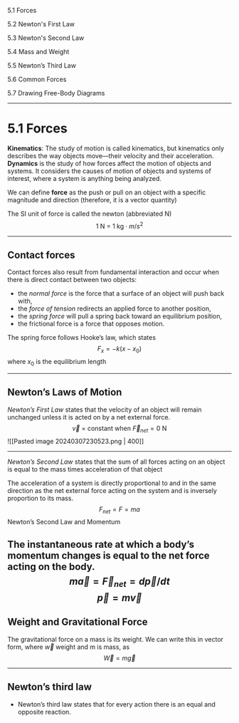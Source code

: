 5.1 Forces

5.2 Newton's First Law

5.3 Newton's Second Law

5.4 Mass and Weight

5.5 Newton’s Third Law

5.6 Common Forces

5.7 Drawing Free-Body Diagrams

---
# 5.1 Forces

**Kinematics**: The study of motion is called kinematics, but kinematics only describes the way objects move—their velocity and their acceleration.
**Dynamics** is the study of how forces affect the motion of objects and systems. It considers the causes of motion of objects and systems of interest, where a system is anything being analyzed.

We can define **force** as the push or pull on an object with a specific magnitude and direction (therefore, it is a vector quantity)

The SI unit of force is called the newton (abbreviated N)
$$\text{1 N = 1 kg} \cdot m / s^{2}$$

---
## Contact forces

Contact forces also result from fundamental interaction and occur when there is direct contact between two objects:
- the *normal force* is the force that a surface of an object will push back with,
- the *force of tension* redirects an applied force to another position,
- the *spring force* will pull a spring back toward an equilibrium position, 
- the frictional force is a force that opposes motion.

The spring force follows Hooke’s law, which states
$$F_{x}= -k(x - x_{0})$$
where $x_{0}$ is the equilibrium length

---
## Newton’s Laws of Motion

_Newton’s First Law_ states that the velocity of an object will remain unchanged unless it is acted on by a net external force.
 $$\vec{v} \text{ = constant when  } \vec{F}_{net} = \text{0 N}$$
![[Pasted image 20240307230523.png | 400]]

---
_Newton’s Second Law_ states that the sum of all forces acting on an object is equal to the mass times acceleration of that object

The acceleration of a system is directly proportional to and in the same direction as the net external force acting on the system and is inversely proportion to its mass.
$$F_{net}= F = ma$$
Newton’s Second Law and Momentum

The instantaneous rate at which a body’s momentum changes is equal to the net force acting on the body.
$$m\vec{a} = \vec{F}_{net} = d\vec{p}/dt$$
$$\vec{p} = m\vec{v}$$
---
## Weight and Gravitational Force

The gravitational force on a mass is its weight. We can write this in vector form, where $\vec{w}$ weight and m is mass, as
$$\vec{W} = m\vec{g}$$

---
## Newton’s third law
- Newton’s third law states that for every action there is an equal and opposite reaction.
